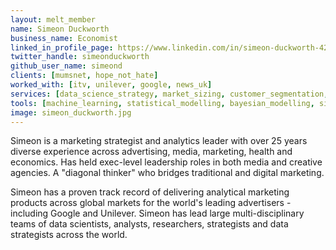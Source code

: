 ```yaml
---
layout: melt_member
name: Simeon Duckworth
business_name: Economist
linked_in_profile_page: https://www.linkedin.com/in/simeon-duckworth-42934/
twitter_handle: simeonduckworth
github_user_name: simeond
clients: [mumsnet, hope_not_hate]
worked_with: [itv, unilever, google, news_uk]
services: [data_science_strategy, market_sizing, customer_segmentation, peer_review, proposition_and_asset_development]
tools: [machine_learning, statistical_modelling, bayesian_modelling, simulation]
image: simeon_duckworth.jpg
---
```


Simeon is a marketing strategist and analytics leader with over 25 years diverse experience across advertising, media, marketing, health and economics. Has held exec-level leadership roles in both media and creative agencies. A "diagonal thinker" who bridges traditional and digital marketing.

Simeon has a proven track record of delivering analytical marketing products across global markets for the world's leading advertisers - including Google and Unilever.
Simeon has lead large multi-disciplinary teams of data scientists, analysts, researchers, strategists and data strategists across the world.
